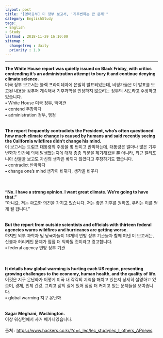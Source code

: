 ```yaml
---
layout: post
title: "[영어공부] 미 정부 보고서, '기후변화는 큰 문제'"
category: EnglishStudy
tags:
- English
- Study
lastmod : 2018-11-29 16:10:00
sitemap :
  changefreq : daily
  priority : 1.0
---
```


***

<!--미리보기-->
<span class="style1"><strong>The  White House report was quietly issued on Black Friday, with critics contending  it’s an administration attempt to bury it and continue denying climate science.<br>
</strong></span><span class="style12">미국 정부 보고서는  블랙 프라이데이에 은밀히 발표되었는데, 비평가들은 이 발표를 보고된 내용을 감추어 계속해서 기후과학을  인정하지 않으려는 정부의 시도라고 주장하고 있습니다.</span><br>
<span class="style15"><strong class="style15">•</strong> White  House 미국 정부, 백악관<br>
<strong class="style15">•</strong> contend  주장하다<br>
<strong class="style15">•</strong> administration  정부, 행정</span><br>
<span class="style1"><strong><br></strong></span><br><span class="style1"><strong>The  report frequently contradicts the President, who’s often questioned how much  climate change is caused by humans and said recently seeing the California  wildfires didn’t change his mind.<br>
  </strong></span><span class="style12">이 보고서는  트럼프 대통령의 주장을 몇 번이고 반박하는데, 대통령은 얼마나 많은 기후 변화가 인간에 의해 발생했는지에  대해 종종 의문을 제기해왔을 뿐 아니라, 최근 캘리포니아 산불을 보고도 자신의 생각은 바뀌지 않았다고  주장하기도 했습니다.</span><span class="style9"><br>
  </span><span class="style15"><strong class="style15">•</strong> contradict  반박하다<br>
  <strong class="style15">• </strong>change  one’s mind 생각이 바뀌다, 생각을 바꾸다<br>
</span><br>
<span class="style1"><strong><br></strong></span><br><span class="style1"><strong>“No. I  have a strong opinion. I want great climate. We’re going to have that.”<br>
  </strong></span><span class="style12">“아니요. 저는 확고한 의견을 가지고 있습니다. 저는 좋은 기후를 원하죠. 우리는 이를 얻게 될 겁니다.”</span><br>
<span class="style1"><strong><br></strong></span><br><span class="style1"><strong>But  the report from outside scientists and officials with thirteen federal agencies  warns wildfires and hurricanes are getting worse.<br>
  </strong></span><span class="style12">하지만 외부  과학자 및 당국자들이 13개의 연방 정부 기관들과 함께 펴낸 이 보고서는, 산불과 허리케인 문제가 점점 더 악화될 것이라고 경고합니다.</span><span class="style9"><br>
  </span><span class="style15"><strong class="style15"> • </strong>federal  agency 연방 정부 기관</span><br>
<br>
<span class="style1"><strong><br></strong></span><br><span class="style1"><strong>It  details how global warming is hurting each US region, presenting growing  challenges to the economy, human health, and the quality of life.<br>
  </strong></span><span class="style12">이것은 지구 온난화가 어떻게 미국 내 각각의 지역을 해치고 있는지 상세히 설명하고 있으며, 경제, 인체 건강, 그리고  삶의 질에 있어 점점 더 커지고 있는 문제들을 보여줍니다.</span><span class="style9"><br>
</span><span class="style15"><strong class="style15">•</strong> global  warming 지구 온난화</span><br>
<span class="style1"><strong><br></strong></span><br><span class="style1"><strong>Sagar  Meghani, Washington.<br>
  </strong></span><span class="style12">이상 워싱턴에서  사거 메가니였습니다.</span><span class="style9"><br>
</span><br>
출처 : https://www.hackers.co.kr/?c=s_lec/lec_study/lec_I_others_APnews
